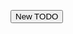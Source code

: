 <button class="btn btn-primary mb-3" onClick="newTodo()">New TODO</button>

<ul id="todo-list" class="list-group">
</ul>
